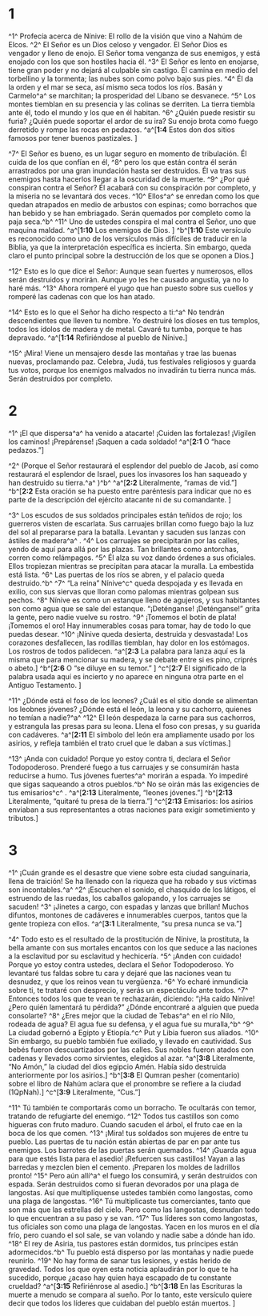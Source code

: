 # 1 
^1^ Profecía acerca de Nínive: El rollo de la visión que vino a Nahúm de Elcos. ^2^ El Señor es un Dios celoso y vengador. El Señor Dios es vengador y lleno de enojo. El Señor toma venganza de sus enemigos, y está enojado con los que son hostiles hacia él. ^3^ El Señor es lento en enojarse, tiene gran poder y no dejará al culpable sin castigo. Él camina en medio del torbellino y la tormenta; las nubes son como polvo bajo sus pies. ^4^ Él da la orden y el mar se seca, así mismo seca todos los ríos. Basán y Carmelo^a^ se marchitan; la prosperidad del Líbano se desvanece. ^5^ Los montes tiemblan en su presencia y las colinas se derriten. La tierra tiembla ante él, todo el mundo y los que en él habitan. ^6^ ¿Quién puede resistir su furia? ¿Quién puede soportar el ardor de su ira? Su enojo brota como fuego derretido y rompe las rocas en pedazos. 
^a^[**1:4** Estos don dos sitios famosos por tener buenos pastizales. ]

^7^ El Señor es bueno, es un lugar seguro en momento de tribulación. Él cuida de los que confían en él, ^8^ pero los que están contra él serán arrastrados por una gran inundación hasta ser destruidos. Él va tras sus enemigos hasta hacerlos llegar a la oscuridad de la muerte. ^9^ ¿Por qué conspiran contra el Señor? Él acabará con su conspiración por completo, y la miseria no se levantará dos veces. ^10^ Ellos^a^ se enredan como los que quedan atrapados en medio de arbustos con espinas; como borrachos que han bebido y se han embriagado. Serán quemados por completo como la paja seca.^b^ ^11^ Uno de ustedes conspira el mal contra el Señor, uno que maquina maldad. 
^a^[**1:10** Los enemigos de Dios. ] ^b^[**1:10** Este versículo es reconocido como uno de los versículos más difíciles de traducir en la Biblia, ya que la interpretación específica es incierta. Sin embargo, queda claro el punto principal sobre la destrucción de los que se oponen a Dios.]

^12^ Esto es lo que dice el Señor: Aunque sean fuertes y numerosos, ellos serán destruidos y morirán. Aunque yo les he causado angustia, ya no lo haré más. ^13^ Ahora romperé el yugo que han puesto sobre sus cuellos y romperé las cadenas con que los han atado. 

^14^ Esto es lo que el Señor ha dicho respecto a ti:^a^ No tendrán descendientes que lleven tu nombre. Yo destruiré los dioses en tus templos, todos los ídolos de madera y de metal. Cavaré tu tumba, porque te has depravado. 
^a^[**1:14** Refiriéndose al pueblo de Nínive.]

^15^ ¡Mira! Viene un mensajero desde las montañas y trae las buenas nuevas, proclamando paz. Celebra, Judá, tus festivales religiosos y guarda tus votos, porque los enemigos malvados no invadirán tu tierra nunca más. Serán destruidos por completo. 

# 2 
^1^ ¡El que dispersa^a^ ha venido a atacarte! ¡Cuiden las fortalezas! ¡Vigilen los caminos! ¡Prepárense! ¡Saquen a cada soldado! 
^a^[**2:1** O “hace pedazos.”]

^2^ (Porque el Señor restaurará el esplendor del pueblo de Jacob, así como restaurará el esplendor de Israel, pues los invasores los han saqueado y han destruido su tierra.^a^ )^b^ 
^a^[**2:2** Literalmente, “ramas de vid.”] ^b^[**2:2** Esta oración se ha puesto entre paréntesis para indicar que no es parte de la descripción del ejército atacante ni de su comandante. ]

^3^ Los escudos de sus soldados principales están teñidos de rojo; los guerreros visten de escarlata. Sus carruajes brillan como fuego bajo la luz del sol al prepararse para la batalla. Levantan y sacuden sus lanzas con ástiles de madera^a^ . ^4^ Los carruajes se precipitarán por las calles, yendo de aquí para allá por las plazas. Tan brillantes como antorchas, corren como relámpagos. ^5^ Él alza su voz dando órdenes a sus oficiales. Ellos tropiezan mientras se precipitan para atacar la muralla. La embestida está lista. ^6^ Las puertas de los ríos se abren, y el palacio queda destruido.^b^ ^7^ “La reina” Nínive^c^ queda despojada y es llevada en exilio, con sus siervas que lloran como palomas mientras golpean sus pechos. ^8^ Nínive es como un estanque lleno de agujeros, y sus habitantes son como agua que se sale del estanque. “¡Deténganse! ¡Deténganse!” grita la gente, pero nadie vuelve su rostro. ^9^ ¡Tomemos el botín de plata! ¡Tomemos el oro! Hay innumerables cosas para tomar, hay de todo lo que puedas desear. ^10^ ¡Nínive queda desierta, destruida y desvastada! Los corazones desfallecen, las rodillas tiemblan, hay dolor en los estómagos. Los rostros de todos palidecen. 
^a^[**2:3** La palabra para lanza aquí es la misma que para mencionar su madera, y se debate entre si es pino, criprés o abeto.] ^b^[**2:6** O “se diluye en su temor.” ] ^c^[**2:7** El significado de la palabra usada aquí es incierto y no aparece en ninguna otra parte en el Antiguo Testamento. ]

^11^ ¿Dónde está el foso de los leones? ¿Cuál es el sitio donde se alimentan los leobnes jóvenes? ¿Dónde está el león, la leona y su cachorro, quienes no temían a nadie?^a^ ^12^ El león despedaza la carne para sus cachorros, y estrangula las presas para su leona. Llena el foso con presas, y su guarida con cadáveres. 
^a^[**2:11** El símbolo del león era ampliamente usado por los asirios, y refleja también el trato cruel que le daban a sus víctimas.]

^13^ ¡Anda con cuidado! Porque yo estoy contra ti, declara el Señor Todopoderoso. Prenderé fuego a tus carruajes y se consumirán hasta reducirse a humo. Tus jóvenes fuertes^a^ morirán a espada. Yo impediré que sigas saqueando a otros pueblos.^b^ No se oirán más las exigencies de tus emisarios^c^ .
^a^[**2:13** Literalmente, “leones jóvenes.”] ^b^[**2:13** Literalmente, “quitaré tu presa de la tierra.”] ^c^[**2:13** Emisarios: los asirios enviaban a sus representantes a otras naciones para exigir sometimiento y tributos.] 

# 3 
^1^ ¡Cuán grande es el desastre que viene sobre esta ciudad sanguinaria, llena de traición! Se ha llenado con la riqueza que ha robado y sus víctimas son incontables.^a^ ^2^ ¡Escuchen el sonido, el chasquido de los látigos, el estruendo de las ruedas, los caballos galopando, y los carruajes se sacuden! ^3^ ¡Jinetes a cargo, con espadas y lanzas que brillan! Muchos difuntos, montones de cadáveres e innumerables cuerpos, tantos que la gente tropieza con ellos. 
^a^[**3:1** Literalmente, “su presa nunca se va.”]

^4^ Todo esto es el resultado de la prostitución de Nínive, la prostituta, la bella amante con sus mortales encantos con los que seduce a las naciones a la esclavitud por su esclavitud y hechicería. ^5^ ¡Anden con cuidado! Porque yo estoy contra ustedes, declara el Señor Todopoderoso. Yo levantaré tus faldas sobre tu cara y dejaré que las naciones vean tu desnudez, y que los reinos vean tu vergüenza. ^6^ Yo echaré inmundicia sobre ti, te trataré con desprecio, y serás un espectáculo ante todos. ^7^ Entonces todos los que te vean te rechazarán, diciendo: “¡Ha caído Nínive! ¿Pero quién lamentará tu pérdida?” ¿Dónde encontraré a alguien que pueda consolarte? ^8^ ¿Eres mejor que la ciudad de Tebas^a^ en el río Nilo, rodeada de agua? El agua fue su defensa, y el agua fue su muralla,^b^ ^9^ La ciudad gobernó a Egipto y Etiopía.^c^ Put y Libia fueron sus aliados. ^10^ Sin embargo, su pueblo también fue exiliado, y llevado en cautividad. Sus bebés fueron descuartizados por las calles. Sus nobles fueron atados con cadenas y llevados como sirvientes, elegidos al azar. 
^a^[**3:8** Literalmente, “No Amón,” la ciudad del dios egipcio Amén. Había sido destruida anteriormente por los asirios.] ^b^[**3:8** El Qumran pesher (comentario) sobre el libro de Nahúm aclara que el pronombre se refiere a la ciudad (1QpNah).] ^c^[**3:9** Literalmente, “Cus.”]

^11^ Tú también te comportarás como un borracho. Te ocultarás con temor, tratando de refugiarte del enemigo. ^12^ Todos tus castillos son como higueras con fruto maduro. Cuando sacuden el árbol, el fruto cae en la boca de los que comen. ^13^ ¡Mira! tus soldados son mujeres de entre tu pueblo. Las puertas de tu nación están abiertas de par en par ante tus enemigos. Los barrotes de las puertas serán quemados. ^14^ ¡Guarda agua para que estés lista para el asedio! ¡Refuercen sus castillos! Vayan a las barredas y mezclen bien el cemento. ¡Preparen los moldes de ladrillos pronto! ^15^ Pero aún allí^a^ el fuego los consumirá, y serán destruidos con espada. Serán destruidos como si fueran devorados por una plaga de langostas. Así que multiplíquense ustedes también como langostas, como una plaga de langostas. ^16^ Tú multiplicaste tus comerciantes, tanto que son más que las estrellas del cielo. Pero como las langostas, desnudan todo lo que encuentran a su paso y se van. ^17^ Tus líderes son como langostas, tus oficiales son como una plaga de langostas. Yacen en los muros en el día frío, pero cuando el sol sale, se van volando y nadie sabe a dónde han ido. ^18^ El rey de Asiria, tus pastores están dormidos, tus príncipes están adormecidos.^b^ Tu pueblo está disperso por las montañas y nadie puede reunirlo. ^19^ No hay forma de sanar tus lesiones, y estás herido de gravedad. Todos los que oyen esta noticia aplaudirán por lo que te ha sucedido, porque ¿acaso hay quien haya escapado de tu constante crueldad? 
^a^[**3:15** Refiriénrose al asedio.] ^b^[**3:18** En las Escrituras la muerte a menudo se compara al sueño. Por lo tanto, este versículo quiere decir que todos los líderes que cuidaban del pueblo están muertos. ]